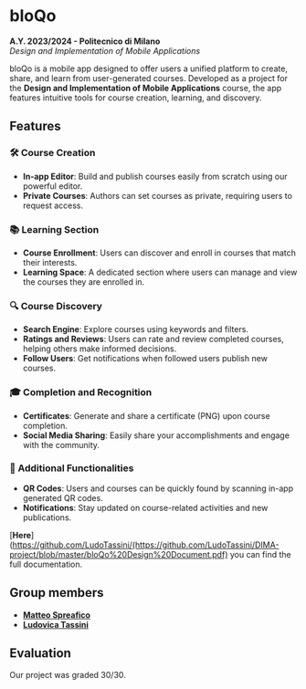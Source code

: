 # bloQo

**A.Y. 2023/2024 - Politecnico di Milano**  
*Design and Implementation of Mobile Applications*

bloQo is a mobile app designed to offer users a unified platform to create, share, and learn from user-generated courses. Developed as a project for the **Design and Implementation of Mobile Applications** course, the app features intuitive tools for course creation, learning, and discovery.

## Features

### 🛠️ Course Creation
- **In-app Editor**: Build and publish courses easily from scratch using our powerful editor.
- **Private Courses**: Authors can set courses as private, requiring users to request access.

### 📚 Learning Section
- **Course Enrollment**: Users can discover and enroll in courses that match their interests.
- **Learning Space**: A dedicated section where users can manage and view the courses they are enrolled in.

### 🔍 Course Discovery
- **Search Engine**: Explore courses using keywords and filters.
- **Ratings and Reviews**: Users can rate and review completed courses, helping others make informed decisions.
- **Follow Users**: Get notifications when followed users publish new courses.

### 🎓 Completion and Recognition
- **Certificates**: Generate and share a certificate (PNG) upon course completion.
- **Social Media Sharing**: Easily share your accomplishments and engage with the community.

### 🚀 Additional Functionalities
- **QR Codes**: Users and courses can be quickly found by scanning in-app generated QR codes.
- **Notifications**: Stay updated on course-related activities and new publications.

[__Here__](https://github.com/LudoTassini/(https://github.com/LudoTassini/DIMA-project/blob/master/bloQo%20Design%20Document.pdf) you can find the full documentation.

## Group members 

- [__Matteo Spreafico__](https://github.com/MattBlue00)
- [__Ludovica Tassini__](https://github.com/LudoTassini)

## Evaluation

Our project was graded 30/30.
